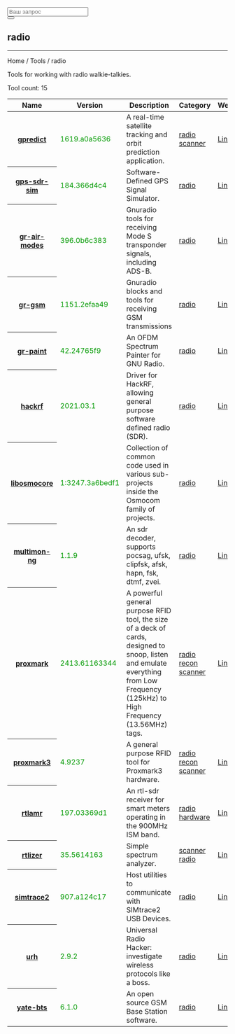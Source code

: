 <div class="col-lg-12">
  <form role="search" class="visible-xs">
    <div class="form-group">
      <div class="input-group">
        <input type="search" class="form-control input-lg" placeholder="Ваш запрос">
        <div class="input-group-btn">
          <button class="btn btn-default btn-lg" type="submit"><i class="glyphicon glyphicon-search"></i></button>
        </div>
      </div>
    </div>
  </form>
  <h2>radio</h2>
  <hr>
  <div class="panel panel-default">
    <div class="panel-heading">Home / Tools / radio</div>
    <div class="panel-body">
      <p>Tools for working with radio walkie-talkies.</p>
      <p>Tool count: 15</p>
    </div>
    <table class="table">
      <thead>
        <tr>
          <th>Name</th>
          <th>Version</th>
          <th>Description</th>
          <th>Category</th>
          <th>Website</th>
        </tr>
      </thead>
      <tbody>
        <tr>
          <th scope="row"><a href="?tool=1986">gpredict</a><a></a></th>
          <td><span style="color:#090">1619.a0a5636</span></td>
          <td>A real-time satellite tracking and orbit prediction application.</td>
          <td> <a href="?category=radio">radio </a><a href="?category=scanner">scanner </a> </td>
          <td> <a href="http://gpredict.oz9aec.net/" target="_blank"> Link </a> </td>
        </tr>
        <tr>
          <th scope="row"><a href="?tool=1842">gps-sdr-sim</a><a></a></th>
          <td><span style="color:#090">184.366d4c4</span></td>
          <td>Software-Defined GPS Signal Simulator.</td>
          <td> <a href="?category=radio">radio </a> </td>
          <td> <a href="https://github.com/osqzss/gps-sdr-sim" target="_blank"> Link </a> </td>
        </tr>
        <tr>
          <th scope="row"><a href="?tool=2064">gr-air-modes</a><a></a></th>
          <td><span style="color:#090">396.0b6c383</span></td>
          <td>Gnuradio tools for receiving Mode S transponder signals, including ADS-B.</td>
          <td> <a href="?category=radio">radio </a> </td>
          <td> <a href="https://github.com/bistromath/gr-air-modes" target="_blank"> Link </a> </td>
        </tr>
        <tr>
          <th scope="row"><a href="?tool=2062">gr-gsm</a><a></a></th>
          <td><span style="color:#090">1151.2efaa49</span></td>
          <td>Gnuradio blocks and tools for receiving GSM transmissions</td>
          <td> <a href="?category=radio">radio </a> </td>
          <td> <a href="https://github.com/ptrkrysik/gr-gsm" target="_blank"> Link </a> </td>
        </tr>
        <tr>
          <th scope="row"><a href="?tool=2065">gr-paint</a><a></a></th>
          <td><span style="color:#090">42.24765f9</span></td>
          <td>An OFDM Spectrum Painter for GNU Radio.</td>
          <td> <a href="?category=radio">radio </a> </td>
          <td> <a href="https://github.com/drmpeg/gr-paint" target="_blank"> Link </a> </td>
        </tr>
        <tr>
          <th scope="row"><a href="?tool=1687">hackrf</a><a></a></th>
          <td><span style="color:#090">2021.03.1</span></td>
          <td>Driver for HackRF, allowing general purpose software defined radio (SDR).</td>
          <td> <a href="?category=radio">radio </a> </td>
          <td> <a href="https://github.com/mossmann/hackrf" target="_blank"> Link </a> </td>
        </tr>
        <tr>
          <th scope="row"><a href="?tool=2061">libosmocore</a><a></a></th>
          <td><span style="color:#090">1:3247.3a6bedf1</span></td>
          <td>Collection of common code used in various sub-projects inside the Osmocom family of projects.</td>
          <td> <a href="?category=radio">radio </a> </td>
          <td> <a href="https://osmocom.org/projects/libosmocore/wiki/Libosmocore" target="_blank"> Link </a> </td>
        </tr>
        <tr>
          <th scope="row"><a href="?tool=870">multimon-ng</a><a></a></th>
          <td><span style="color:#090">1.1.9</span></td>
          <td>An sdr decoder, supports pocsag, ufsk, clipfsk, afsk, hapn, fsk, dtmf, zvei.</td>
          <td> <a href="?category=radio">radio </a> </td>
          <td> <a href="http://eliasoenal.com/2012/05/24/multimonng/" target="_blank"> Link </a> </td>
        </tr>
        <tr>
          <th scope="row"><a href="?tool=1076">proxmark</a><a></a></th>
          <td><span style="color:#090">2413.61163344</span></td>
          <td>A powerful general purpose RFID tool, the size of a deck of cards, designed to snoop, listen and emulate everything from Low Frequency (125kHz) to High Frequency (13.56MHz) tags.</td>
          <td> <a href="?category=radio">radio </a><a href="?category=recon">recon </a><a href="?category=scanner">scanner </a> </td>
          <td> <a href="https://github.com/Proxmark/proxmark3" target="_blank"> Link </a> </td>
        </tr>
        <tr>
          <th scope="row"><a href="?tool=2831">proxmark3</a><a></a></th>
          <td><span style="color:#090">4.9237</span></td>
          <td>A general purpose RFID tool for Proxmark3 hardware.</td>
          <td> <a href="?category=radio">radio </a><a href="?category=recon">recon </a><a href="?category=scanner">scanner </a> </td>
          <td> <a href="" target="_blank"> Link </a> </td>
        </tr>
        <tr>
          <th scope="row"><a href="?tool=1175">rtlamr</a><a></a></th>
          <td><span style="color:#090">197.03369d1</span></td>
          <td>An rtl-sdr receiver for smart meters operating in the 900MHz ISM band.</td>
          <td> <a href="?category=radio">radio </a><a href="?category=hardware">hardware </a> </td>
          <td> <a href="https://github.com/bemasher/rtlamr/" target="_blank"> Link </a> </td>
        </tr>
        <tr>
          <th scope="row"><a href="?tool=1176">rtlizer</a><a></a></th>
          <td><span style="color:#090">35.5614163</span></td>
          <td>Simple spectrum analyzer.</td>
          <td> <a href="?category=scanner">scanner </a><a href="?category=radio">radio </a> </td>
          <td> <a href="https://github.com/csete/rtlizer" target="_blank"> Link </a> </td>
        </tr>
        <tr>
          <th scope="row"><a href="?tool=2123">simtrace2</a><a></a></th>
          <td><span style="color:#090">907.a124c17</span></td>
          <td>Host utilities to communicate with SIMtrace2 USB Devices.</td>
          <td> <a href="?category=radio">radio </a> </td>
          <td> <a href="https://osmocom.org/projects/simtrace2/wiki" target="_blank"> Link </a> </td>
        </tr>
        <tr>
          <th scope="row"><a href="?tool=1748">urh</a><a></a></th>
          <td><span style="color:#090">2.9.2</span></td>
          <td>Universal Radio Hacker: investigate wireless protocols like a boss.</td>
          <td> <a href="?category=radio">radio </a> </td>
          <td> <a href="https://github.com/jopohl/urh" target="_blank"> Link </a> </td>
        </tr>
        <tr>
          <th scope="row"><a href="?tool=2060">yate-bts</a><a></a></th>
          <td><span style="color:#090">6.1.0</span></td>
          <td>An open source GSM Base Station software.</td>
          <td> <a href="?category=radio">radio </a> </td>
          <td> <a href="https://yatebts.com/" target="_blank"> Link </a> </td>
        </tr>
      </tbody>
    </table>
  </div>
</div>
